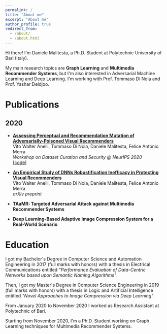 ```yaml
---
permalink: /
title: "About me"
excerpt: "About me"
author_profile: true
redirect_from: 
  - /about/
  - /about.html
---
```


Hi there! I'm Daniele Malitesta, a Ph.D. Student at Polytechnic University of Bari (Italy). 

My main research topics are **Graph Learning** and **Multimedia Recommender Systems**, but I'm also interested in Adversarial Machine Learning and Deep Learning. I'm working with Prof. Tommaso Di Noia and Prof. Yashar Deldjoo.

# Publications
## 2020
* **[Assessing Perceptual and Recommendation Mutation of Adversarially-Poisoned Visual Recommenders](http://sisinflab.poliba.it/publications/2020/ADMM20/)**  
Vito Walter Anelli, Tommaso Di Noia, Daniele Malitesta, Felice Antonio Merra  
*Workshop on Dataset Curation and Security @ NeurIPS 2020*  
\[[code](https://github.com/sisinflab/Perceptual-Rec-Mutation-of-Adv-VRs)\]

* **[An Empirical Study of DNNs Robustification Inefficacy in Protecting Visual Recommenders](https://arxiv.org/abs/2010.00984)**  
Vito Walter Anelli, Tommaso Di Noia, Daniele Malitesta, Felice Antonio Merra  
*arXiv preprint*

* **TAaMR: Targeted Adversarial Attack against Multimedia Recommender Systems**
* **Deep Learning-Based Adaptive Image Compression System for a Real-World Scenario**

# Education
I got my Bachelor's Degree in Computer Science and Automation Engineering in 2017 (full marks with honors) with a thesis in Electrical Communications entitled *"Performance Evaluation of Data-Centric Networks based upon Semantic Naming Algorithms"*.

Then, I got my Master's Degree in Computer Science Engineering in 2019 (full marks with honors) with a thesis in Logic and Artificial Intelligence entitled *"Novel Approaches to Image Compression via Deep Learning"*.

From January 2020 to November 2020 I worked as Research Assistant at Polytechnic of Bari. 

Starting from November 2020, I'm a Ph.D. Student working on Graph Learning techniques for Multimedia Recommender Systems.

